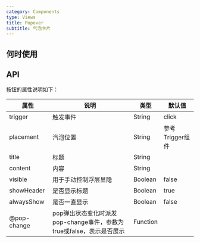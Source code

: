 ```yaml
---
category: Components
type: Views
title: Popover
subtitle: 气泡卡片
---
```



## 何时使用


## API


按钮的属性说明如下：

属性 | 说明 | 类型 | 默认值
-----|-----|-----|------
trigger | 触发事件 | String | click
placement | 汽泡位置 | String | 参考Trigger组件
title | 标题 | String |  |
content | 内容 | String |  |
visible | 用于手动控制浮层显隐 | Boolean | false
showHeader | 是否显示标题 | Boolean | true
alwaysShow | 是否一直显示 | Boolean | false
@pop-change | pop弹出状态变化时派发pop-change事件，参数为true或false，表示是否展示 | Function | |


